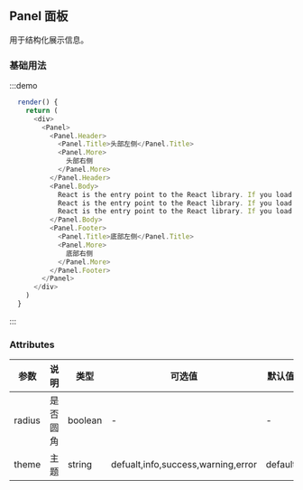 ## Panel 面板
用于结构化展示信息。

### 基础用法

:::demo

```js
  render() {
    return (
      <div>
        <Panel>
          <Panel.Header>
            <Panel.Title>头部左侧</Panel.Title>
            <Panel.More>
              头部右侧
            </Panel.More>
          </Panel.Header>
          <Panel.Body>
            React is the entry point to the React library. If you load React from a script tag, these top-level APIs are available on the React global. If you use ES6 with npm, you can write import React from 'react'. If you use ES5 with npm, you can write var React = require('react').
            React is the entry point to the React library. If you load React from a script tag, these top-level APIs are available on the React global. If you use ES6 with npm, you can write import React from 'react'. If you use ES5 with npm, you can write var React = require('react').
            React is the entry point to the React library. If you load React from a script tag, these top-level APIs are available on the React global. If you use ES6 with npm, you can write import React from 'react'. If you use ES5 with npm, you can write var React = require('react').
          </Panel.Body>
          <Panel.Footer>
            <Panel.Title>底部左侧</Panel.Title>
            <Panel.More>
              底部右侧
            </Panel.More>
          </Panel.Footer>
        </Panel>
      </div>
    )
  }
```
:::

### Attributes
| 参数      | 说明    | 类型      | 可选值       | 默认值   |
|---------- |-------- |---------- |-------------  |-------- |
| radius    | 是否圆角 | boolean |   -  |    -  |
| theme   | 主题 | string |   defualt,info,success,warning,error  |   default  |